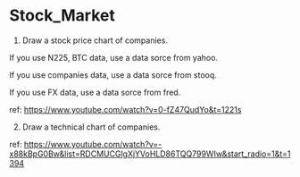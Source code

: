 # Stock_Market

1. Draw a stock price chart of companies.

If you use N225, BTC data, use a data sorce from yahoo.

If you use companies data, use a data sorce from stooq.

If you use FX data, use a data sorce from fred.

ref: https://www.youtube.com/watch?v=0-fZ47QudYo&t=1221s

2. Draw a technical chart of companies.

ref: https://www.youtube.com/watch?v=-x88kBpG0Bw&list=RDCMUCGlgXjYVoHLD86TQQ799WIw&start_radio=1&t=1394


